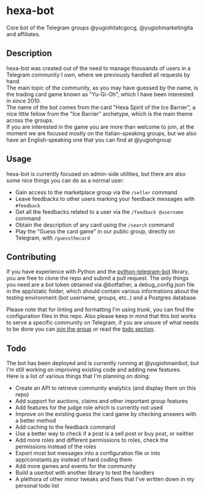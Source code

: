 # hexa-bot <a id="title"></a>

Core bot of the Telegram groups @yugiohitatcgocg, @yugiohmarketingita and affiliates.

## Description

hexa-bot was created out of the need to manage thousands of users in a Telegram community I own, where we previously handled all requests by hand. \
The main topic of the community, as you may have guessed by the name, is the trading card game known as "Yu-Gi-Oh", which I have been interested in since 2010. \
The name of the bot comes from the card "Hexa Spirit of the Ice Barrier", a nice little fellow from the "Ice Barrier" archetype, which is the main theme across the groups. \
If you are interested in the game you are more than welcome to join, at the moment we are focused mostly on the Italian-speaking groups, but we also have an English-speaking one that you can find at @yugiohgroup

## Usage

hexa-bot is currently focused on admin-side utilities, but there are also some nice things you can do as a normal user:

- Gain access to the marketplace group via the `/seller` command
- Leave feedbacks to other users marking your feedback messages with `#feedback`
- Get all the feedbacks related to a user via the `/feedback @username` command
- Obtain the description of any card using the `/search` command
- Play the "Guess the card game" in our public group, directly on Telegram, with `/guessthecard`

## Contributing

If you have experience with Python and the [python-telegram-bot](https://github.com/python-telegram-bot/python-telegram-bot) library, you are free to clone the repo and submit a pull request. The only things you need are a bot token obtained via @botfather, a debug_config.json file in the app/static folder, which should contain various informations about the testing environment (bot username, groups, etc..) and a Postgres database.

Please note that for linting and formatting I'm using _trunk_, you can find the configuration files in this repo.
Also please keep in mind that this bot works to serve a specific community on Telegram, if you are unsure of what needs to be done you can [join the group](#title) or read the [todo section](#todo).

## Todo <a id="todo"></a>

The bot has been deployed and is currently running at @yugiohmainbot, but I'm still working on improving existing code and adding new features. \
Here is a list of various things that I'm planning on doing:

- Create an API to retrieve community analytics (and display them on this repo)
- Add support for auctions, claims and other important group features
- Add features for the judge role which is currently not used
- Improve on the existing guess the card game by checking answers with a better method
- Add caching to the feedback command
- Use a better way to check if a post is a sell post or buy post, or neither
- Add more roles and different permissions to roles, check the permissions instead of the roles
- Export most bot messages into a configuration file or into app/constants.py instead of hard coding them
- Add more games and events for the community
- Build a userbot with another library to test the handlers
- A plethora of other minor tweaks and fixes that I've written down in my personal todo list
